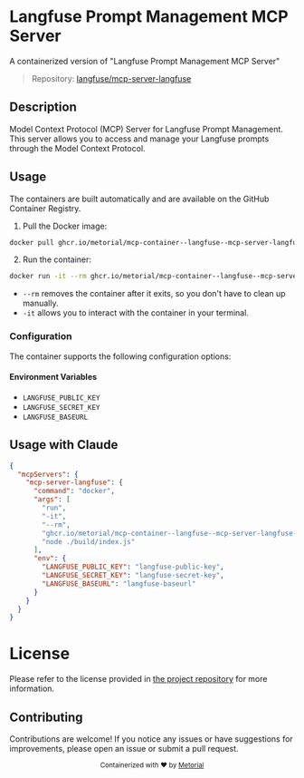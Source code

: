 
# Langfuse Prompt Management MCP Server

A containerized version of "Langfuse Prompt Management MCP Server"

> Repository: [langfuse/mcp-server-langfuse](https://github.com/langfuse/mcp-server-langfuse)

## Description

Model Context Protocol (MCP) Server for Langfuse Prompt Management. This server allows you to access and manage your Langfuse prompts through the Model Context Protocol.


## Usage

The containers are built automatically and are available on the GitHub Container Registry.

1. Pull the Docker image:

```bash
docker pull ghcr.io/metorial/mcp-container--langfuse--mcp-server-langfuse--mcp-server-langfuse
```

2. Run the container:

```bash
docker run -it --rm ghcr.io/metorial/mcp-container--langfuse--mcp-server-langfuse--mcp-server-langfuse 
```

- `--rm` removes the container after it exits, so you don't have to clean up manually.
- `-it` allows you to interact with the container in your terminal.


### Configuration

The container supports the following configuration options:




#### Environment Variables

- `LANGFUSE_PUBLIC_KEY`
- `LANGFUSE_SECRET_KEY`
- `LANGFUSE_BASEURL`




## Usage with Claude

```json
{
  "mcpServers": {
    "mcp-server-langfuse": {
      "command": "docker",
      "args": [
        "run",
        "-it",
        "--rm",
        "ghcr.io/metorial/mcp-container--langfuse--mcp-server-langfuse--mcp-server-langfuse",
        "node ./build/index.js"
      ],
      "env": {
        "LANGFUSE_PUBLIC_KEY": "langfuse-public-key",
        "LANGFUSE_SECRET_KEY": "langfuse-secret-key",
        "LANGFUSE_BASEURL": "langfuse-baseurl"
      }
    }
  }
}
```

# License

Please refer to the license provided in [the project repository](https://github.com/langfuse/mcp-server-langfuse) for more information.

## Contributing

Contributions are welcome! If you notice any issues or have suggestions for improvements, please open an issue or submit a pull request.

<div align="center">
  <sub>Containerized with ❤️ by <a href="https://metorial.com">Metorial</a></sub>
</div>
  